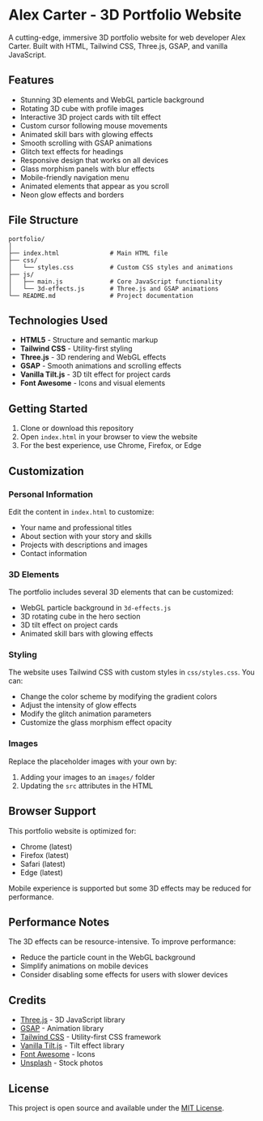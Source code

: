 # Alex Carter - 3D Portfolio Website

A cutting-edge, immersive 3D portfolio website for web developer Alex Carter. Built with HTML, Tailwind CSS, Three.js, GSAP, and vanilla JavaScript.

## Features

- Stunning 3D elements and WebGL particle background
- Rotating 3D cube with profile images
- Interactive 3D project cards with tilt effect
- Custom cursor following mouse movements
- Animated skill bars with glowing effects
- Smooth scrolling with GSAP animations
- Glitch text effects for headings
- Responsive design that works on all devices
- Glass morphism panels with blur effects
- Mobile-friendly navigation menu
- Animated elements that appear as you scroll
- Neon glow effects and borders

## File Structure

```
portfolio/
│
├── index.html              # Main HTML file
├── css/
│   └── styles.css          # Custom CSS styles and animations
├── js/
│   ├── main.js             # Core JavaScript functionality
│   └── 3d-effects.js       # Three.js and GSAP animations
└── README.md               # Project documentation
```

## Technologies Used

- **HTML5** - Structure and semantic markup
- **Tailwind CSS** - Utility-first styling
- **Three.js** - 3D rendering and WebGL effects
- **GSAP** - Smooth animations and scrolling effects
- **Vanilla Tilt.js** - 3D tilt effect for project cards
- **Font Awesome** - Icons and visual elements

## Getting Started

1. Clone or download this repository
2. Open `index.html` in your browser to view the website
3. For the best experience, use Chrome, Firefox, or Edge

## Customization

### Personal Information

Edit the content in `index.html` to customize:
- Your name and professional titles
- About section with your story and skills
- Projects with descriptions and images
- Contact information

### 3D Elements

The portfolio includes several 3D elements that can be customized:
- WebGL particle background in `3d-effects.js`
- 3D rotating cube in the hero section
- 3D tilt effect on project cards
- Animated skill bars with glowing effects

### Styling

The website uses Tailwind CSS with custom styles in `css/styles.css`. You can:
- Change the color scheme by modifying the gradient colors
- Adjust the intensity of glow effects
- Modify the glitch animation parameters
- Customize the glass morphism effect opacity

### Images

Replace the placeholder images with your own by:
1. Adding your images to an `images/` folder
2. Updating the `src` attributes in the HTML

## Browser Support

This portfolio website is optimized for:
- Chrome (latest)
- Firefox (latest)
- Safari (latest)
- Edge (latest)

Mobile experience is supported but some 3D effects may be reduced for performance.

## Performance Notes

The 3D effects can be resource-intensive. To improve performance:
- Reduce the particle count in the WebGL background
- Simplify animations on mobile devices
- Consider disabling some effects for users with slower devices

## Credits

- [Three.js](https://threejs.org/) - 3D JavaScript library
- [GSAP](https://greensock.com/gsap/) - Animation library
- [Tailwind CSS](https://tailwindcss.com/) - Utility-first CSS framework
- [Vanilla Tilt.js](https://micku7zu.github.io/vanilla-tilt.js/) - Tilt effect library
- [Font Awesome](https://fontawesome.com/) - Icons
- [Unsplash](https://unsplash.com/) - Stock photos

## License

This project is open source and available under the [MIT License](LICENSE). 